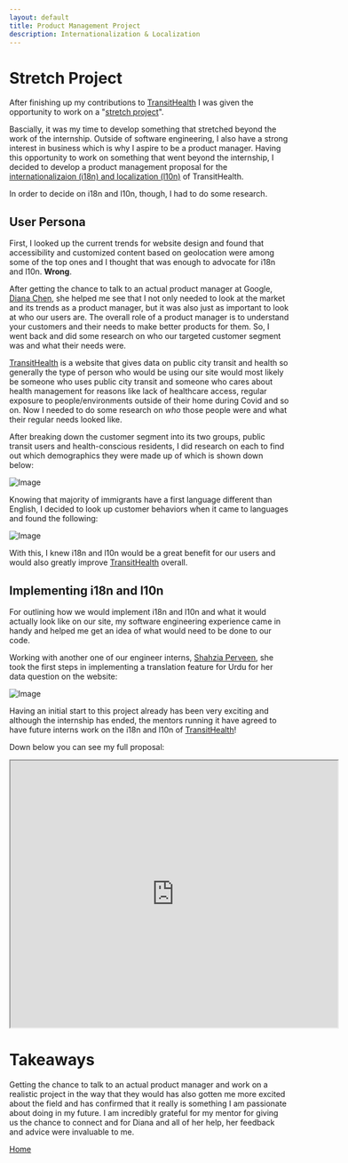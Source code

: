 ```yaml
---
layout: default
title: Product Management Project
description: Internationalization & Localization
---
```

# Stretch Project

After finishing up my contributions to [TransitHealth](https://alkatoutl.github.io/blog/transithealth) I was given the opportunity to work on a "[stretch project](https://twitter.com/mekkaokereke/status/1218940982122577921)".

Bascially, it was my time to develop something that stretched beyond the work of the internship. Outside of software engineering, I also have a strong interest in business which is why I aspire to be a product manager. Having this opportunity to work on something that went beyond the internship, I decided to develop a product management proposal for the [internationalizaion (i18n) and localization (l10n)](https://www.w3.org/International/questions/qa-i18n) of TransitHealth.

In order to decide on i18n and l10n, though, I had to do some research.

## User Persona

First, I looked up the current trends for website design and found that accessibility and customized content based on geolocation were among some of the top ones and I thought that was enough to advocate for i18n and l10n. **Wrong**.

After getting the chance to talk to an actual product manager at Google, [Diana Chen](https://www.linkedin.com/in/dianakchen/), she helped me see that I not only needed to look at the market and its trends as a product manager, but it was also just as important to look at who our users are. The overall role of a product manager is to understand your customers and their needs to make better products for them. So, I went back and did some research on who our targeted customer segment was and what their needs were.

[TransitHealth](https://scarletstudio.github.io/transithealth) is a website that gives data on public city transit and health so generally the type of person who would be using our site would most likely be someone who uses public city transit and someone who cares about health management for reasons like lack of healthcare access, regular exposure to people/environments outside of their home during Covid and so on. Now I needed to do some research on _who_ those people were and what their regular needs looked like. 

After breaking down the customer segment into its two groups, public transit users and health-conscious residents, I did research on each to find out which demographics they were made up of which is shown down below:

![Image](https://i.ibb.co/N3zZy1t/sp3.jpg)

Knowing that majority of immigrants have a first language different than English, I decided to look up customer behaviors when it came to languages and found the following:

![Image](https://i.ibb.co/CVvjLNM/sp4.jpg)

With this, I knew i18n and l10n would be a great benefit for our users and would also greatly improve [TransitHealth](https://scarletstudio.github.io/transithealth ) overall.

## Implementing i18n and l10n

For outlining how we would implement i18n and l10n and what it would actually look like on our site, my software engineering experience came in handy and helped me get an idea of what would need to be done to our code. 

Working with another one of our engineer interns, [Shahzia Perveen](https://www.linkedin.com/in/shahzia-perveen/), she took the first steps in implementing a translation feature for Urdu for her data question on the website:

![Image](https://i.ibb.co/hgfNF0V/129499091-6266c509-0410-4657-8fc4-a302b93be4ea.png)

Having an initial start to this project already has been very exciting and although the internship has ended, the mentors running it have agreed to have future interns work on the i18n and l10n of [TransitHealth](https://scarletstudio.github.io/transithealth)!

Down below you can see my full proposal:

<iframe src="https://drive.google.com/file/d/1NJkqHF6lB_znIj4iY7dh8xOVgDPiYf8F/preview" width="590" height="480" allow="autoplay"></iframe>



# Takeaways

Getting the chance to talk to an actual product manager and work on a realistic project in the way that they would has also gotten me more excited about the field and has confirmed that it really is something I am passionate about doing in my future. I am incredibly grateful for my mentor for giving us the chance to connect and for Diana and all of her help, her feedback and advice were invaluable to me.


[Home](https://alkatoutl.github.io/)

